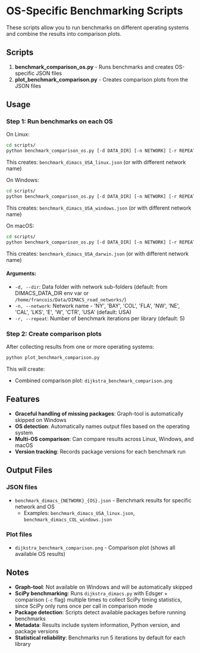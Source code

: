 # OS-Specific Benchmarking Scripts

These scripts allow you to run benchmarks on different operating systems and combine the results into comparison plots.

## Scripts

1. **benchmark_comparison_os.py** - Runs benchmarks and creates OS-specific JSON files
2. **plot_benchmark_comparison.py** - Creates comparison plots from the JSON files

## Usage

### Step 1: Run benchmarks on each OS

On Linux:
```bash
cd scripts/
python benchmark_comparison_os.py [-d DATA_DIR] [-n NETWORK] [-r REPEAT]
```
This creates: `benchmark_dimacs_USA_linux.json` (or with different network name)

On Windows:
```bash
cd scripts/
python benchmark_comparison_os.py [-d DATA_DIR] [-n NETWORK] [-r REPEAT]
```
This creates: `benchmark_dimacs_USA_windows.json` (or with different network name)

On macOS:
```bash
cd scripts/
python benchmark_comparison_os.py [-d DATA_DIR] [-n NETWORK] [-r REPEAT]
```
This creates: `benchmark_dimacs_USA_darwin.json` (or with different network name)

#### Arguments:
- `-d, --dir`: Data folder with network sub-folders (default: from DIMACS_DATA_DIR env var or `/home/francois/Data/DIMACS_road_networks/`)
- `-n, --network`: Network name - 'NY', 'BAY', 'COL', 'FLA', 'NW', 'NE', 'CAL', 'LKS', 'E', 'W', 'CTR', 'USA' (default: USA)
- `-r, --repeat`: Number of benchmark iterations per library (default: 5)

### Step 2: Create comparison plots

After collecting results from one or more operating systems:
```bash
python plot_benchmark_comparison.py
```

This will create:
- Combined comparison plot: `dijkstra_benchmark_comparison.png`

## Features

- **Graceful handling of missing packages**: Graph-tool is automatically skipped on Windows
- **OS detection**: Automatically names output files based on the operating system
- **Multi-OS comparison**: Can compare results across Linux, Windows, and macOS
- **Version tracking**: Records package versions for each benchmark run

## Output Files

### JSON files
- `benchmark_dimacs_{NETWORK}_{OS}.json` - Benchmark results for specific network and OS
  - Examples: `benchmark_dimacs_USA_linux.json`, `benchmark_dimacs_COL_windows.json`

### Plot files
- `dijkstra_benchmark_comparison.png` - Comparison plot (shows all available OS results)

## Notes

- **Graph-tool**: Not available on Windows and will be automatically skipped
- **SciPy benchmarking**: Runs `dijkstra_dimacs.py` with Edsger + comparison (`-c` flag) multiple times to collect SciPy timing statistics, since SciPy only runs once per call in comparison mode
- **Package detection**: Scripts detect available packages before running benchmarks
- **Metadata**: Results include system information, Python version, and package versions
- **Statistical reliability**: Benchmarks run 5 iterations by default for each library